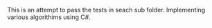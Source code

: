This is an attempt to pass the tests in seach sub folder. Implementing
various algorithims using C#.
